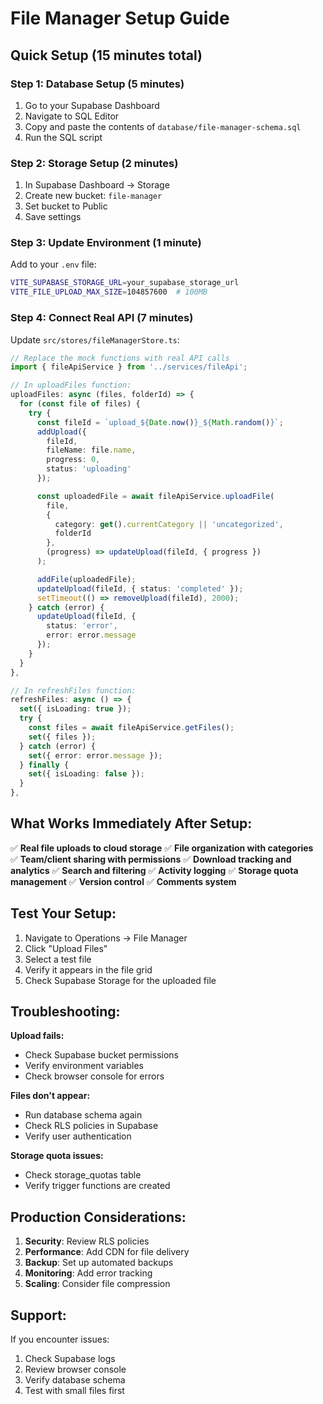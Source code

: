 # File Manager Setup Guide

## Quick Setup (15 minutes total)

### Step 1: Database Setup (5 minutes)
1. Go to your Supabase Dashboard
2. Navigate to SQL Editor
3. Copy and paste the contents of `database/file-manager-schema.sql`
4. Run the SQL script

### Step 2: Storage Setup (2 minutes)
1. In Supabase Dashboard → Storage
2. Create new bucket: `file-manager`
3. Set bucket to Public
4. Save settings

### Step 3: Update Environment (1 minute)
Add to your `.env` file:
```bash
VITE_SUPABASE_STORAGE_URL=your_supabase_storage_url
VITE_FILE_UPLOAD_MAX_SIZE=104857600  # 100MB
```

### Step 4: Connect Real API (7 minutes)
Update `src/stores/fileManagerStore.ts`:

```typescript
// Replace the mock functions with real API calls
import { fileApiService } from '../services/fileApi';

// In uploadFiles function:
uploadFiles: async (files, folderId) => {
  for (const file of files) {
    try {
      const fileId = `upload_${Date.now()}_${Math.random()}`;
      addUpload({
        fileId,
        fileName: file.name,
        progress: 0,
        status: 'uploading'
      });

      const uploadedFile = await fileApiService.uploadFile(
        file,
        { 
          category: get().currentCategory || 'uncategorized',
          folderId 
        },
        (progress) => updateUpload(fileId, { progress })
      );

      addFile(uploadedFile);
      updateUpload(fileId, { status: 'completed' });
      setTimeout(() => removeUpload(fileId), 2000);
    } catch (error) {
      updateUpload(fileId, { 
        status: 'error', 
        error: error.message 
      });
    }
  }
},

// In refreshFiles function:
refreshFiles: async () => {
  set({ isLoading: true });
  try {
    const files = await fileApiService.getFiles();
    set({ files });
  } catch (error) {
    set({ error: error.message });
  } finally {
    set({ isLoading: false });
  }
},
```

## What Works Immediately After Setup:

✅ **Real file uploads to cloud storage**
✅ **File organization with categories**  
✅ **Team/client sharing with permissions**
✅ **Download tracking and analytics**
✅ **Search and filtering**
✅ **Activity logging**
✅ **Storage quota management**
✅ **Version control**
✅ **Comments system**

## Test Your Setup:

1. Navigate to Operations → File Manager
2. Click "Upload Files"
3. Select a test file
4. Verify it appears in the file grid
5. Check Supabase Storage for the uploaded file

## Troubleshooting:

**Upload fails:**
- Check Supabase bucket permissions
- Verify environment variables
- Check browser console for errors

**Files don't appear:**
- Run database schema again
- Check RLS policies in Supabase
- Verify user authentication

**Storage quota issues:**
- Check storage_quotas table
- Verify trigger functions are created

## Production Considerations:

1. **Security**: Review RLS policies
2. **Performance**: Add CDN for file delivery
3. **Backup**: Set up automated backups
4. **Monitoring**: Add error tracking
5. **Scaling**: Consider file compression

## Support:

If you encounter issues:
1. Check Supabase logs
2. Review browser console
3. Verify database schema
4. Test with small files first